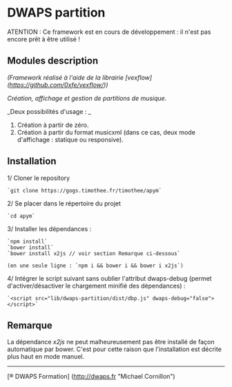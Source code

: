 # DWAPS partition

ATENTION : Ce framework est en cours de développement : il n'est pas encore prêt à être utilisé !

## Modules description

_(Framework réalisé à l'aide de la librairie [vexflow] (https://github.com/0xfe/vexflow/))_

_Création, affichage et gestion de partitions de musique._

_Deux possibilités d'usage :
_
1. Création à partir de zéro.
2. Création à partir du format musicxml (dans ce cas, deux mode d'affichage : statique ou responsive).

## Installation

1/ Cloner le repository

    `git clone https://gogs.timothee.fr/timothee/apym`

2/ Se placer dans le répertoire du projet

    `cd apym`

3/ Installer les dépendances :

	`npm install`
    `bower install`
	`bower install x2js // voir section Remarque ci-dessous` 

	(en une seule ligne : `npm i && bower i && bower i x2js`)


4/ Intégrer le script suivant sans oublier l'attribut dwaps-debug (permet d'activer/désactiver le chargement minifié des dépendances) :
        
    `<script src="lib/dwaps-partition/dist/dbp.js" dwaps-debug="false"></script>`

## Remarque

La dépendance *x2js* ne peut malheureusement pas être installé de façon automatique par bower. C'est pour cette raison que l'installation est décrite plus haut en mode manuel.

---

[® DWAPS Formation] (http://dwaps.fr "Michael Cornillon")
